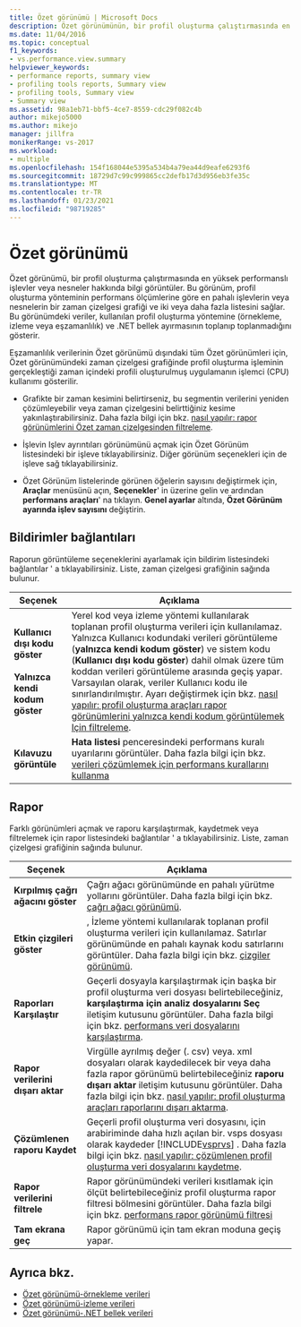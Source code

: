 ```yaml
---
title: Özet görünümü | Microsoft Docs
description: Özet görünümünün, bir profil oluşturma çalıştırmasında en fazla performans maliyeti olan işlevler veya nesneler hakkında bilgi görüntülemesini öğrenin.
ms.date: 11/04/2016
ms.topic: conceptual
f1_keywords:
- vs.performance.view.summary
helpviewer_keywords:
- performance reports, summary view
- profiling tools reports, Summary view
- profiling tools, Summary view
- Summary view
ms.assetid: 98a1eb71-bbf5-4ce7-8559-cdc29f082c4b
author: mikejo5000
ms.author: mikejo
manager: jillfra
monikerRange: vs-2017
ms.workload:
- multiple
ms.openlocfilehash: 154f168044e5395a534b4a79ea44d9eafe6293f6
ms.sourcegitcommit: 18729d7c99c999865cc2defb17d3d956eb3fe35c
ms.translationtype: MT
ms.contentlocale: tr-TR
ms.lasthandoff: 01/23/2021
ms.locfileid: "98719285"
---
```

# <a name="summary-view"></a>Özet görünümü
Özet görünümü, bir profil oluşturma çalıştırmasında en yüksek performanslı işlevler veya nesneler hakkında bilgi görüntüler. Bu görünüm, profil oluşturma yönteminin performans ölçümlerine göre en pahalı işlevlerin veya nesnelerin bir zaman çizelgesi grafiği ve iki veya daha fazla listesini sağlar. Bu görünümdeki veriler, kullanılan profil oluşturma yöntemine (örnekleme, izleme veya eşzamanlılık) ve .NET bellek ayırmasının toplanıp toplanmadığını gösterir.

 Eşzamanlılık verilerinin Özet görünümü dışındaki tüm Özet görünümleri için, Özet görünümündeki zaman çizelgesi grafiğinde profil oluşturma işleminin gerçekleştiği zaman içindeki profili oluşturulmuş uygulamanın işlemci (CPU) kullanımı gösterilir.

- Grafikte bir zaman kesimini belirtirseniz, bu segmentin verilerini yeniden çözümleyebilir veya zaman çizelgesini belirttiğiniz kesime yakınlaştırabilirsiniz. Daha fazla bilgi için bkz. [nasıl yapılır: rapor görünümlerini Özet zaman çizelgesinden filtreleme](../profiling/how-to-filter-report-views-from-the-summary-timeline.md).

- İşlevin Işlev ayrıntıları görünümünü açmak için Özet Görünüm listesindeki bir işleve tıklayabilirsiniz. Diğer görünüm seçenekleri için de işleve sağ tıklayabilirsiniz.

- Özet Görünüm listelerinde görünen öğelerin sayısını değiştirmek için, **Araçlar** menüsünü açın, **Seçenekler**' in üzerine gelin ve ardından **performans araçları**' na tıklayın. **Genel ayarlar** altında, **Özet Görünüm ayarında işlev sayısını** değiştirin.

## <a name="notifications-links"></a>Bildirimler bağlantıları
 Raporun görüntüleme seçeneklerini ayarlamak için bildirim listesindeki bağlantılar ' a tıklayabilirsiniz. Liste, zaman çizelgesi grafiğinin sağında bulunur.

|Seçenek|Açıklama|
|-|-|
|**Kullanıcı dışı kodu göster**<br /><br /> **Yalnızca kendi kodum göster**|Yerel kod veya izleme yöntemi kullanılarak toplanan profil oluşturma verileri için kullanılamaz. Yalnızca Kullanıcı kodundaki verileri görüntüleme (**yalnızca kendi kodum göster**) ve sistem kodu (**Kullanıcı dışı kodu göster**) dahil olmak üzere tüm koddan verileri görüntüleme arasında geçiş yapar. Varsayılan olarak, veriler Kullanıcı kodu ile sınırlandırılmıştır. Ayarı değiştirmek için bkz. [nasıl yapılır: profil oluşturma araçları rapor görünümlerini yalnızca kendi kodum görüntülemek Için filtreleme](../profiling/how-to-filter-profiling-tools-report-views-to-display-just-my-code.md).|
|**Kılavuzu görüntüle**|**Hata listesi** penceresindeki performans kuralı uyarılarını görüntüler. Daha fazla bilgi için bkz. [verileri çözümlemek için performans kurallarını kullanma](../profiling/using-performance-rules-to-analyze-data.md)|

## <a name="report"></a>Rapor
 Farklı görünümleri açmak ve raporu karşılaştırmak, kaydetmek veya filtrelemek için rapor listesindeki bağlantılar ' a tıklayabilirsiniz. Liste, zaman çizelgesi grafiğinin sağında bulunur.

|Seçenek |Açıklama |
|----------------------------| - |
| **Kırpılmış çağrı ağacını göster** | Çağrı ağacı görünümünde en pahalı yürütme yollarını görüntüler. Daha fazla bilgi için bkz. [çağrı ağacı görünümü](../profiling/call-tree-view.md). |
| **Etkin çizgileri göster** | , İzleme yöntemi kullanılarak toplanan profil oluşturma verileri için kullanılamaz. Satırlar görünümünde en pahalı kaynak kodu satırlarını görüntüler. Daha fazla bilgi için bkz. [çizgiler görünümü](../profiling/lines-view.md). |
| **Raporları Karşılaştır** | Geçerli dosyayla karşılaştırmak için başka bir profil oluşturma veri dosyası belirtebileceğiniz, **karşılaştırma için analiz dosyalarını Seç** iletişim kutusunu görüntüler. Daha fazla bilgi için bkz. [performans veri dosyalarını karşılaştırma](../profiling/comparing-performance-data-files.md). |
| **Rapor verilerini dışarı aktar** | Virgülle ayrılmış değer (. csv) veya. xml dosyaları olarak kaydedilecek bir veya daha fazla rapor görünümü belirtebileceğiniz **raporu dışarı aktar** iletişim kutusunu görüntüler. Daha fazla bilgi için bkz. [nasıl yapılır: profil oluşturma araçları raporlarını dışarı aktarma](/previous-versions/visualstudio/visual-studio-2010/ms182394\(v\=vs.100\)). |
| **Çözümlenen raporu Kaydet** | Geçerli profil oluşturma veri dosyasını, için arabiriminde daha hızlı açılan bir. vsps dosyası olarak kaydeder [!INCLUDE[vsprvs](../code-quality/includes/vsprvs_md.md)] . Daha fazla bilgi için bkz. [nasıl yapılır: çözümlenen profil oluşturma veri dosyalarını kaydetme](/previous-versions/visualstudio/visual-studio-2010/bb763106\(v\=vs.100\)). |
| **Rapor verilerini filtrele** | Rapor görünümündeki verileri kısıtlamak için ölçüt belirtebileceğiniz profil oluşturma rapor filtresi bölmesini görüntüler. Daha fazla bilgi için bkz. [performans rapor görünümü filtresi](../profiling/performance-report-view-filter.md) |
| **Tam ekrana geç** | Rapor görünümü için tam ekran moduna geçiş yapar. |

## <a name="see-also"></a>Ayrıca bkz.
- [Özet görünümü-örnekleme verileri](../profiling/summary-view-sampling-data.md)
- [Özet görünümü-izleme verileri](../profiling/summary-view-instrumentation-data.md)
- [Özet görünümü-.NET bellek verileri](../profiling/summary-view-dotnet-memory-data.md)
